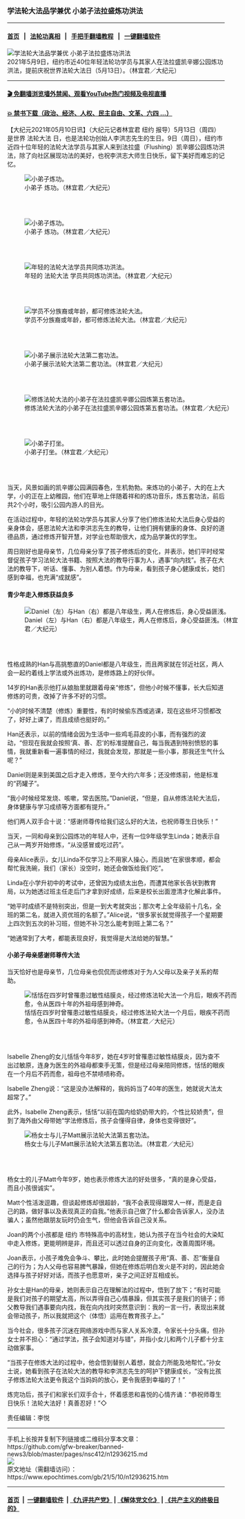### 学法轮大法品学兼优 小弟子法拉盛炼功洪法
------------------------

#### [首页](https://github.com/gfw-breaker/banned-news3/blob/master/README.md) &nbsp;&nbsp;|&nbsp;&nbsp; [法轮功真相](https://github.com/begood0513/basic/blob/master/README.md)  &nbsp;&nbsp;|&nbsp;&nbsp; [手把手翻墙教程](https://github.com/gfw-breaker/guides/wiki)  &nbsp;&nbsp;|&nbsp;&nbsp; [一键翻墙软件](https://github.com/gfw-breaker/nogfw/blob/master/README.md)  



<div><img alt="学法轮大法品学兼优 小弟子法拉盛炼功洪法" class="attachment-djy_600_400 size-djy_600_400 wp-post-image" src="https://i.epochtimes.com/assets/uploads/2021/05/id12936217-148983-600x400.jpg"/>
<div class="caption">
 2021年5月9日，纽约市近40位年轻法轮功学员与其家人在法拉盛凯辛娜公园炼功洪法，提前庆祝世界法轮大法日（5月13日）。（林宜君／大纪元）
</div></div><hr/>

#### [ 🎬  免翻墙浏览墙外禁闻、观看YouTube热门视频及电视直播](https://github.com/gfw-breaker/HelloWorld)

#### [ 💥  禁书下载（政治、经济、人权、民主自由、文革、六四 ...）](https://github.com/gfw-breaker/books/blob/master/README.md)

<div><p>
 【大纪元2021年05月10日讯】（大纪元记者林宜君
 <ok href="https://www.epochtimes.com/gb/tag/%E7%BA%BD%E7%BA%A6.html">
  纽约
 </ok>
 报导）5月13日（周四）是世界
 <ok href="https://www.epochtimes.com/gb/tag/%E6%B3%95%E8%BD%AE%E5%A4%A7%E6%B3%95.html">
  法轮大法
 </ok>
 日，也是法轮功创始人李洪志先生的生日。9日（周日），纽约市近四十位年轻的法轮大法学员与其家人来到法拉盛（Flushing）凯辛娜公园炼功洪法，除了向社区展现功法的美好，也祝李洪志大师生日快乐，留下美好而难忘的记忆。
</p>
<figure aria-describedby="caption-12936228" class="wp-caption aligncenter" id="12936228" style="width: 500px">
 <ok href=" https://i.epochtimes.com/assets/uploads/2021/05/id12936228-148998-450x301.jpg" rel="noreferrer noopener" target="_blank">
  <img alt="小弟子炼功。" src="https://i.epochtimes.com/assets/uploads/2021/05/id12936228-148998-450x301.jpg"/>
 </ok>
 <br/><figcaption class="wp-caption-text" id="caption-12936228">
  <ok href="https://www.epochtimes.com/gb/tag/%E5%B0%8F%E5%BC%9F%E5%AD%90.html">
   小弟子
  </ok>
  炼功。（林宜君／大纪元）
 </figcaption><br/>
</figure><br/>
<figure aria-describedby="caption-12936227" class="wp-caption aligncenter" id="12936227" style="width: 500px">
 <ok href=" https://i.epochtimes.com/assets/uploads/2021/05/id12936227-148997-450x301.jpg" rel="noreferrer noopener" target="_blank">
  <img alt="小弟子炼功。" src="https://i.epochtimes.com/assets/uploads/2021/05/id12936227-148997-450x301.jpg"/>
 </ok>
 <br/><figcaption class="wp-caption-text" id="caption-12936227">
  <ok href="https://www.epochtimes.com/gb/tag/%E5%B0%8F%E5%BC%9F%E5%AD%90.html">
   小弟子
  </ok>
  炼功。（林宜君／大纪元）
 </figcaption><br/>
</figure><br/>
<figure aria-describedby="caption-12936226" class="wp-caption aligncenter" id="12936226" style="width: 500px">
 <ok href=" https://i.epochtimes.com/assets/uploads/2021/05/id12936226-148995-450x301.jpg" rel="noreferrer noopener" target="_blank">
  <img alt="年轻的法轮大法学员共同炼功洪法。" src="https://i.epochtimes.com/assets/uploads/2021/05/id12936226-148995-450x301.jpg"/>
 </ok>
 <br/><figcaption class="wp-caption-text" id="caption-12936226">
  年轻的
  <ok href="https://www.epochtimes.com/gb/tag/%E6%B3%95%E8%BD%AE%E5%A4%A7%E6%B3%95.html">
   法轮大法
  </ok>
  学员共同炼功洪法。（林宜君／大纪元）
 </figcaption><br/>
</figure><br/>
<figure aria-describedby="caption-12936225" class="wp-caption aligncenter" id="12936225" style="width: 500px">
 <ok href=" https://i.epochtimes.com/assets/uploads/2021/05/id12936225-148994-450x301.jpg" rel="noreferrer noopener" target="_blank">
  <img alt="学员不分族裔或年龄，都可修炼法轮大法。" src="https://i.epochtimes.com/assets/uploads/2021/05/id12936225-148994-450x301.jpg"/>
 </ok>
 <br/><figcaption class="wp-caption-text" id="caption-12936225">
  学员不分族裔或年龄，都可修炼法轮大法。（林宜君／大纪元）
 </figcaption><br/>
</figure><br/>
<figure aria-describedby="caption-12936224" class="wp-caption aligncenter" id="12936224" style="width: 500px">
 <ok href=" https://i.epochtimes.com/assets/uploads/2021/05/id12936224-148993-450x301.jpg" rel="noreferrer noopener" target="_blank">
  <img alt="小弟子展示法轮大法第二套功法。" src="https://i.epochtimes.com/assets/uploads/2021/05/id12936224-148993-450x301.jpg"/>
 </ok>
 <br/><figcaption class="wp-caption-text" id="caption-12936224">
  小弟子展示法轮大法第二套功法。（林宜君／大纪元）
 </figcaption><br/>
</figure><br/>
<figure aria-describedby="caption-12936221" class="wp-caption aligncenter" id="12936221" style="width: 500px">
 <ok href=" https://i.epochtimes.com/assets/uploads/2021/05/id12936221-148988-450x301.jpg" rel="noreferrer noopener" target="_blank">
  <img alt="修炼法轮大法的小弟子在法拉盛凯辛娜公园炼第五套功法。" src="https://i.epochtimes.com/assets/uploads/2021/05/id12936221-148988-450x301.jpg"/>
 </ok>
 <br/><figcaption class="wp-caption-text" id="caption-12936221">
  修炼法轮大法的小弟子在法拉盛凯辛娜公园炼第五套功法。（林宜君／大纪元）
 </figcaption><br/>
</figure><br/>
<figure aria-describedby="caption-12936218" class="wp-caption aligncenter" id="12936218" style="width: 500px">
 <ok href=" https://i.epochtimes.com/assets/uploads/2021/05/id12936218-148985-450x301.jpg" rel="noreferrer noopener" target="_blank">
  <img alt="小弟子打坐。" src="https://i.epochtimes.com/assets/uploads/2021/05/id12936218-148985-450x301.jpg"/>
 </ok>
 <br/><figcaption class="wp-caption-text" id="caption-12936218">
  小弟子打坐。（林宜君／大纪元）
 </figcaption><br/>
</figure><br/>
<p>
 当天，风景如画的凯辛娜公园满园春色，生机勃勃。来炼功的小弟子，大的在上大学，小的正在上幼稚园，他们在草地上伴随着祥和的炼功音乐，炼五套功法，前后共2个小时，吸引公园内游人的目光。
</p>
<p>
 在活动过程中，年轻的法轮功学员与其家人分享了他们修炼法轮大法后身心受益的亲身体会，感恩法轮大法和李洪志先生的教导，让他们拥有健康的身体、良好的道德品质，通过修炼开智开慧，对学业也帮助很大，成为品学兼优的学生。
</p>
<p>
 周日刚好也是母亲节，几位母亲分享了孩子修炼后的变化，并表示，她们平时经常督促孩子学习法轮大法书籍、按照大法的教导行事为人，遇事“向内找”。孩子在大法的教导下，听话、懂事、为别人着想。作为母亲，看到孩子身心健康成长，她们感到幸福，也充满“成就感”。
</p>
<h4>
 青少年走入修炼获益良多
</h4>
<figure aria-describedby="caption-12936223" class="wp-caption aligncenter" id="12936223" style="width: 500px">
 <ok href=" https://i.epochtimes.com/assets/uploads/2021/05/id12936223-148989-450x301.jpg" rel="noreferrer noopener" target="_blank">
  <img alt="Daniel（左）与Han（右）都是八年级生，两人在修炼后，身心受益匪浅。" src="https://i.epochtimes.com/assets/uploads/2021/05/id12936223-148989-450x301.jpg"/>
 </ok>
 <br/><figcaption class="wp-caption-text" id="caption-12936223">
  Daniel（左）与Han（右）都是八年级生，两人在修炼后，身心受益匪浅。（林宜君／大纪元）
 </figcaption><br/>
</figure><br/>
<p>
 性格成熟的Han与高挑憨直的Daniel都是八年级生，而且两家就在邻近社区，两人会一起约着线上学法或外出炼功，是修炼路上的好伙伴。
</p>
<p>
 14岁的Han表示他打从娘胎里就跟着母亲“修炼”，但他小时候不懂事，长大后知道修炼的可贵，改掉了许多不好的习惯。
</p>
<p>
 “小的时候不清楚（修炼）重要性，有的时候偷东西或逃课，现在这些坏习惯都改了，好好上课了，而且成绩也挺好的。”
</p>
<p>
 Han还表示，以前的情绪会因为生活中一些鸡毛蒜皮的小事，而有强烈的波动，“但现在我就会按照‘真、善、忍’的标准提醒自己，每当我遇到特别愤怒的事情，我就重新看一遍事情的经过，我就会发现，那就是一些小事，那我还生气什么呢？”
</p>
<p>
 Daniel则是来到美国之后才走入修炼，至今大约六年多；还没修炼前，他是标准的“药罐子”。
</p>
<p>
 “我小时候经常发烧、咳嗽，常去医院。”Daniel说，“但是，自从修炼法轮大法后，身体健康与学习成绩等方面都有提升。”
</p>
<p>
 他们两人双手合十说：“感谢师尊传给我们这么好的大法，也祝师尊生日快乐！”
</p>
<p>
 当天，一同和母亲到公园炼功的年轻人中，还有一位9年级学生Linda；她表示自己从一两岁开始修炼，“从没感冒或吃过药”。
</p>
<p>
 母亲Alice表示，女儿Linda不仅学习上不用家人操心，而且她“在家很孝顺，都会帮忙我洗碗，我们（家长）没空时，她还会做饭给我们吃”。
</p>
<p>
 Linda在小学升初中的考试中，还曾因为成绩太出色，而遭其他家长告状到教育局，以为她透过班主任走后门才拿到好成绩，后来是校长出面澄清才化解此事件。
</p>
<p>
 “她平时成绩不是特别突出，但是一到大考就突出；那次考上全年级前十几名，全班的第二名，就进入资优班的名额了。”Alice说，“很多家长就觉得孩子一个星期要上四次到五次的补习班，但她不补习怎么能考到班上第二名？”
</p>
<p>
 “她通常到了大考，都能表现良好，我觉得是大法给她的智慧。”
</p>
<h4>
 小弟子母亲感谢师尊传大法
</h4>
<p>
 当天恰好也是母亲节，几位母亲也侃侃而谈修炼对于为人父母以及亲子关系的帮助。
</p>
<figure aria-describedby="caption-12936219" class="wp-caption aligncenter" id="12936219" style="width: 500px">
 <ok href=" https://i.epochtimes.com/assets/uploads/2021/05/id12936219-148986-450x301.jpg" rel="noreferrer noopener" target="_blank">
  <img alt="恬恬在四岁时曾罹患过敏性结膜炎，经过修炼法轮大法一个月后，眼疾不药而愈，令从医四十年的外祖母感到神奇。" src="https://i.epochtimes.com/assets/uploads/2021/05/id12936219-148986-450x301.jpg"/>
 </ok>
 <br/><figcaption class="wp-caption-text" id="caption-12936219">
  恬恬在四岁时曾罹患过敏性结膜炎，经过修炼法轮大法一个月后，眼疾不药而愈，令从医四十年的外祖母感到神奇。（林宜君／大纪元）
 </figcaption><br/>
</figure><br/>
<p>
 Isabelle Zheng的女儿恬恬今年8岁，她在4岁时曾罹患过敏性结膜炎，因为查不出过敏原，连身为医生的外祖母都束手无策，但是经过母亲陪同修炼，恬恬的眼疾在一个月后不药而愈，祖母也不禁啧啧称奇。
</p>
<p>
 Isabelle Zheng说：“这是没办法解释的，我妈妈当了40年的医生，她就说大法太超常了。”
</p>
<p>
 此外，Isabelle Zheng表示，恬恬“以前在国内给奶奶带大的，个性比较娇贵”，但到了海外由父母带她“学法修炼后，孩子会懂得自律，身体也变得很好”。
</p>
<figure aria-describedby="caption-12936220" class="wp-caption aligncenter" id="12936220" style="width: 500px">
 <ok href=" https://i.epochtimes.com/assets/uploads/2021/05/id12936220-148987-450x301.jpg" rel="noreferrer noopener" target="_blank">
  <img alt="杨女士与儿子Matt展示法轮大法第五套功法。" src="https://i.epochtimes.com/assets/uploads/2021/05/id12936220-148987-450x301.jpg"/>
 </ok>
 <br/><figcaption class="wp-caption-text" id="caption-12936220">
  杨女士与儿子Matt展示法轮大法第五套功法。（林宜君／大纪元）
 </figcaption><br/>
</figure><br/>
<p>
 杨女士的儿子Matt今年9岁，她也表示修炼大法的好处很多，“真的是身心受益，而且小孩很诚实”。
</p>
<p>
 Matt个性活泼逗趣，但谈起修炼却很超龄，“我不会表现得跟常人一样，而是走自己的路，做好事以及表现真正的自我。”他表示自己做了什么都会告诉家人，没办法骗人；虽然他跟朋友玩时仍会生气，但他会告诉自己没关系。
</p>
<p>
 Joan的两个小孩都是
 <ok href="https://www.epochtimes.com/gb/tag/%E7%BA%BD%E7%BA%A6.html">
  纽约
 </ok>
 市特殊高中的高材生，她认为孩子在当今社会的大染缸中走入修炼，更能明辨是非，而且还可以透过自身的正向变化，改善周围环境。
</p>
<p>
 Joan表示，小孩子难免会争斗、攀比，此时她会提醒孩子用“真、善、忍”衡量自己的行为；为人父母也容易脾气暴躁，但她在修炼后明白发火是不对的，因此她会选择与孩子好好对话，而孩子也愿意听，亲子之间正好互相成长。
</p>
<p>
 孙女士是Han的母亲，她则表示自己在理解法的过程中，悟到了放下；“有时可能是我们对孩子的期望太高，所以弄得自己心情暴躁，但其实孩子是我们的镜子；师父教导我们遇事要向内找，我在向内找时突然意识到：我的一言一行，表现出来就会带动孩子，所以我就把这个（体悟）运用在教育孩子上。”
</p>
<p>
 当今社会，很多孩子沉迷在网络游戏中而与家人关系冷漠，令家长十分头痛，但孙女士并不担心：“通过学法，孩子会知道对与错”，并指小女儿和两个儿子都十分主动做家事。
</p>
<p>
 “当孩子在修炼大法的过程中，他会悟到替别人着想，就会力所能及地帮忙。”孙女士说，她看到孩子在法轮大法的教导和李洪志先生的呵护下健康成长，“没有比孩子修炼法轮大法更令我这个当妈妈的放心，更令我感到幸福的了！”
</p>
<p>
 炼完功后，孩子们和家长们双手合十，怀着感恩和喜悦的心情齐诵：“恭祝师尊生日快乐！法轮大法好！真善忍好！”◇
</p>
<p>
 责任编辑：李悦
</p>
</div>
<hr/>
手机上长按并复制下列链接或二维码分享本文章：<br/>
https://github.com/gfw-breaker/banned-news3/blob/master/pages/nsc412/n12936215.md <br/>
<a href='https://github.com/gfw-breaker/banned-news3/blob/master/pages/nsc412/n12936215.md'><img src='https://github.com/gfw-breaker/banned-news3/blob/master/pages/nsc412/n12936215.md.png'/></a> <br/>
原文地址（需翻墙访问）：https://www.epochtimes.com/gb/21/5/10/n12936215.htm


------------------------
#### [首页](https://github.com/gfw-breaker/banned-news3/blob/master/README.md) &nbsp;|&nbsp; [一键翻墙软件](https://github.com/gfw-breaker/nogfw/blob/master/README.md) &nbsp;| [《九评共产党》](https://github.com/gfw-breaker/9ping.md/blob/master/README.md#九评之一评共产党是什么) | [《解体党文化》](https://github.com/gfw-breaker/jtdwh.md/blob/master/README.md) | [《共产主义的终极目的》](https://github.com/gfw-breaker/gczydzjmd.md/blob/master/README.md)


<img src='http://gfw-breaker.win/banned-news3/pages/nsc412/n12936215.md' width='0px' height='0px'/>